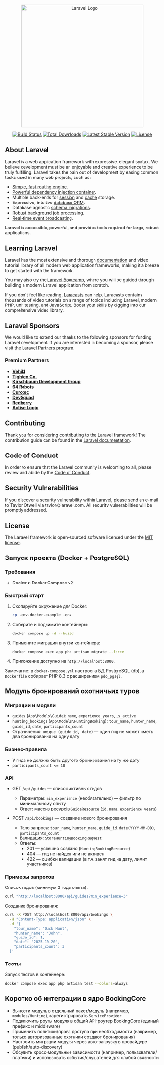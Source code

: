 <p align="center"><a href="https://laravel.com" target="_blank"><img src="https://raw.githubusercontent.com/laravel/art/master/logo-lockup/5%20SVG/2%20CMYK/1%20Full%20Color/laravel-logolockup-cmyk-red.svg" width="400" alt="Laravel Logo"></a></p>

<p align="center">
<a href="https://github.com/laravel/framework/actions"><img src="https://github.com/laravel/framework/workflows/tests/badge.svg" alt="Build Status"></a>
<a href="https://packagist.org/packages/laravel/framework"><img src="https://img.shields.io/packagist/dt/laravel/framework" alt="Total Downloads"></a>
<a href="https://packagist.org/packages/laravel/framework"><img src="https://img.shields.io/packagist/v/laravel/framework" alt="Latest Stable Version"></a>
<a href="https://packagist.org/packages/laravel/framework"><img src="https://img.shields.io/packagist/l/laravel/framework" alt="License"></a>
</p>

## About Laravel

Laravel is a web application framework with expressive, elegant syntax. We believe development must be an enjoyable and creative experience to be truly fulfilling. Laravel takes the pain out of development by easing common tasks used in many web projects, such as:

- [Simple, fast routing engine](https://laravel.com/docs/routing).
- [Powerful dependency injection container](https://laravel.com/docs/container).
- Multiple back-ends for [session](https://laravel.com/docs/session) and [cache](https://laravel.com/docs/cache) storage.
- Expressive, intuitive [database ORM](https://laravel.com/docs/eloquent).
- Database agnostic [schema migrations](https://laravel.com/docs/migrations).
- [Robust background job processing](https://laravel.com/docs/queues).
- [Real-time event broadcasting](https://laravel.com/docs/broadcasting).

Laravel is accessible, powerful, and provides tools required for large, robust applications.

## Learning Laravel

Laravel has the most extensive and thorough [documentation](https://laravel.com/docs) and video tutorial library of all modern web application frameworks, making it a breeze to get started with the framework.

You may also try the [Laravel Bootcamp](https://bootcamp.laravel.com), where you will be guided through building a modern Laravel application from scratch.

If you don't feel like reading, [Laracasts](https://laracasts.com) can help. Laracasts contains thousands of video tutorials on a range of topics including Laravel, modern PHP, unit testing, and JavaScript. Boost your skills by digging into our comprehensive video library.

## Laravel Sponsors

We would like to extend our thanks to the following sponsors for funding Laravel development. If you are interested in becoming a sponsor, please visit the [Laravel Partners program](https://partners.laravel.com).

### Premium Partners

- **[Vehikl](https://vehikl.com)**
- **[Tighten Co.](https://tighten.co)**
- **[Kirschbaum Development Group](https://kirschbaumdevelopment.com)**
- **[64 Robots](https://64robots.com)**
- **[Curotec](https://www.curotec.com/services/technologies/laravel)**
- **[DevSquad](https://devsquad.com/hire-laravel-developers)**
- **[Redberry](https://redberry.international/laravel-development)**
- **[Active Logic](https://activelogic.com)**

## Contributing

Thank you for considering contributing to the Laravel framework! The contribution guide can be found in the [Laravel documentation](https://laravel.com/docs/contributions).

## Code of Conduct

In order to ensure that the Laravel community is welcoming to all, please review and abide by the [Code of Conduct](https://laravel.com/docs/contributions#code-of-conduct).

## Security Vulnerabilities

If you discover a security vulnerability within Laravel, please send an e-mail to Taylor Otwell via [taylor@laravel.com](mailto:taylor@laravel.com). All security vulnerabilities will be promptly addressed.

## License

The Laravel framework is open-sourced software licensed under the [MIT license](https://opensource.org/licenses/MIT).

## Запуск проекта (Docker + PostgreSQL)

### Требования
- Docker и Docker Compose v2

### Быстрый старт
1. Скопируйте окружение для Docker:
   ```bash
   cp .env.docker.example .env
   ```
2. Соберите и поднимите контейнеры:
   ```bash
   docker compose up -d --build
   ```
3. Примените миграции внутри контейнера:
   ```bash
   docker compose exec app php artisan migrate --force
   ```
4. Приложение доступно на `http://localhost:8000`.

Замечание: в `docker-compose.yml` настроена БД PostgreSQL (db), а `Dockerfile` собирает PHP 8.3 с расширением `pdo_pgsql`.

## Модуль бронирований охотничьих туров

### Миграции и модели
- `guides` (`App\Models\Guide`): `name`, `experience_years`, `is_active`
- `hunting_bookings` (`App\Models\HuntingBooking`): `tour_name`, `hunter_name`, `guide_id`, `date`, `participants_count`
- Ограничения: `unique (guide_id, date)` — один гид не может иметь два бронирования на одну дату

### Бизнес-правила
- У гида не должно быть другого бронирования на ту же дату
- `participants_count <= 10`

### API
- GET `/api/guides` — список активных гидов
  - Параметры: `min_experience` (необязательно) — фильтр по минимальному опыту
  - Ответ: массив ресурсів `GuideResource` (`id`, `name`, `experience_years`)

- POST `/api/bookings` — создание нового бронирования
  - Тело запроса: `tour_name`, `hunter_name`, `guide_id`, `date(YYYY-MM-DD)`, `participants_count`
  - Валидация: `StoreHuntingBookingRequest`
  - Ответы:
    - 201 — успешно создано (`HuntingBookingResource`)
    - 404 — гид не найден или не активен
    - 422 — ошибки валидации (в т.ч. занят гид на дату, лимит участников)

### Примеры запросов
Список гидов (минимум 3 года опыта):
```bash
curl "http://localhost:8000/api/guides?min_experience=3"
```

Создание бронирования:
```bash
curl -X POST http://localhost:8000/api/bookings \
  -H "Content-Type: application/json" \
  -d '{
    "tour_name": "Duck Hunt",
    "hunter_name": "John",
    "guide_id": 1,
    "date": "2025-10-20",
    "participants_count": 3
  }'
```

### Тесты
Запуск тестов в контейнере:
```bash
docker compose exec app php artisan test --colors=always
```

## Коротко об интеграции в ядро BookingCore
- Вынести модуль в отдельный пакет/модуль (например, `modules/Hunting`), зарегистрировать `ServiceProvider`
- Подключить роуты модуля в общий API-роутер BookingCore (единый префикс и middleware)
- Применить политики/права доступа при необходимости (например, только авторизованные охотники создают бронирования)
- Настроить миграции модуля через авто-загрузку в провайдере (publish/auto-discovery)
- Обсудить кросс-модульные зависимости (например, пользователи/платежи) и использовать события/слушателей для слабой связности
